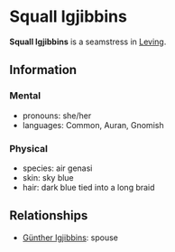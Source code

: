 # Squall Igjibbins

**Squall Igjibbins** is a seamstress in [Leving](../leving/leving.md).

## Information

### Mental

- pronouns: she/her
- languages: Common, Auran, Gnomish

### Physical

- species: air genasi
- skin: sky blue
- hair: dark blue tied into a long braid

## Relationships

- [Günther Igjibbins](gunther-igjibbins.md): spouse
